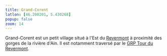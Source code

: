 ```yaml
---
title: Grand-Corent
latlon: [46.200201, 5.430268]
popup: false
zoom: 14
---
```


Grand-Corent est un petit village situé à l'Est du [Revermont](/tags/revermont/) à proximité des
gorges de la rivière d'Ain. Il est notamment traversé par le [GRP Tour du
Revermont](/tags/grp-tour-du-revermont/).
